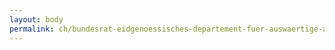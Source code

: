 ```yaml
---
layout: body
permalink: ch/bundesrat-eidgenoessisches-departement-fuer-auswaertige-angelegenheiten-direktion-fuer-entwicklung-und-zusammenarbeit-direktionsbereich-regionale-zusammenarbeit-sektion-qualitaetssicherung-und-aid-effectiveness/
---
```


